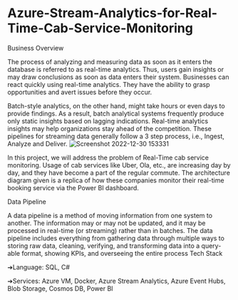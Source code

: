 # Azure-Stream-Analytics-for-Real-Time-Cab-Service-Monitoring
Business Overview

The process of analyzing and measuring data as soon as it enters the database is referred to as real-time analytics.  Thus, users gain insights or may draw conclusions as soon as data enters their system. Businesses can react quickly using real-time analytics. They have the ability to grasp opportunities and avert issues before they occur.

Batch-style analytics, on the other hand, might take hours or even days to provide findings. As a result, batch analytical systems frequently produce only static insights based on lagging indications. Real-time analytics insights may help organizations stay ahead of the competition. These pipelines for streaming data generally follow a 3 step process, i.e., Ingest, Analyze and Deliver.
![Screenshot 2022-12-30 153331](https://user-images.githubusercontent.com/106943371/210058332-ed1e1cf0-05e2-4fff-8f5b-98c791bdbf96.jpg)

In this project, we will address the problem of Real-Time cab service monitoring. Usage of cab services like Uber, Ola, etc., are increasing day by day, and they have become a part of the regular commute. The architecture diagram given is a replica of how these companies monitor their real-time booking service via the Power BI dashboard.

Data Pipeline

A data pipeline is a method of moving information from one system to another. The information may or may not be updated, and it may be processed in real-time (or streaming) rather than in batches. The data pipeline includes everything from gathering data through multiple ways to storing raw data, cleaning, verifying, and transforming data into a query-able format, showing KPIs, and overseeing the entire process
Tech Stack

➔Language: SQL, C#

➔Services: Azure VM, Docker, Azure Stream Analytics, Azure Event Hubs, Blob Storage, Cosmos DB, Power BI
